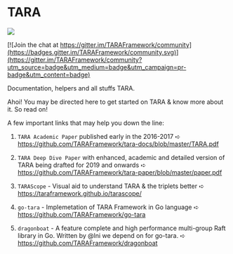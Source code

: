# TARA


<p><a style=algin:center" href="#"><img src="https://raw.githubusercontent.com/TARAFramework/tara-docs/master/TARA-mast-logo-500px.png" /></a></p>

[![Join the chat at https://gitter.im/TARAFramework/community](https://badges.gitter.im/TARAFramework/community.svg)](https://gitter.im/TARAFramework/community?utm_source=badge&utm_medium=badge&utm_campaign=pr-badge&utm_content=badge)

Documentation, helpers and all stuffs TARA.

Ahoi! You may be directed here to get started on TARA & know more about it. So read on!

A few important links that may help you down the line:

1. `TARA Academic Paper` published early in the 2016-2017 ➪ https://github.com/TARAFramework/tara-docs/blob/master/TARA.pdf

2. `TARA Deep Dive Paper` with enhanced, academic and detailed version of TARA being drafted for 2019 and onwards ➪ https://github.com/TARAFramework/tara-paper/blob/master/paper.pdf

3. `TARAScope` - Visual aid to understand TARA & the triplets better ➪ https://taraframework.github.io/tarascope/

4. `go-tara` - Implemetation of TARA Framework in Go language ➪ https://github.com/TARAFramework/go-tara

5. `dragonboat` - A feature complete and high performance multi-group Raft library in Go. Written by @lni we depend on for go-tara. ➪ https://github.com/TARAFramework/dragonboat
